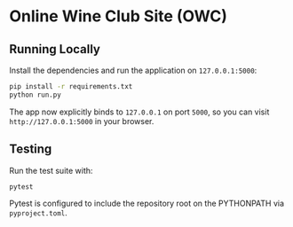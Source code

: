 # Online Wine Club Site (OWC)

## Running Locally

Install the dependencies and run the application on `127.0.0.1:5000`:

```bash
pip install -r requirements.txt
python run.py
```

The app now explicitly binds to `127.0.0.1` on port `5000`, so you can visit
`http://127.0.0.1:5000` in your browser.
## Testing

Run the test suite with:

```bash
pytest
```

Pytest is configured to include the repository root on the PYTHONPATH via `pyproject.toml`.